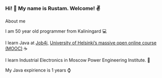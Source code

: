 ### Hi! 👋 My name is Rustam. Welcome! ✌️

About me

I am 50 year old programmer from Kaliningard 💻

I learn Java at [Job4j](https://job4j.ru/), [University of Helsinki’s massive open online course (MOOC)](https://java-programming.mooc.fi/) ☕

I learn Industrial Electronics in Moscow Power Engineering Institute. 🏢

My Java expirience is 1 years ⌚



